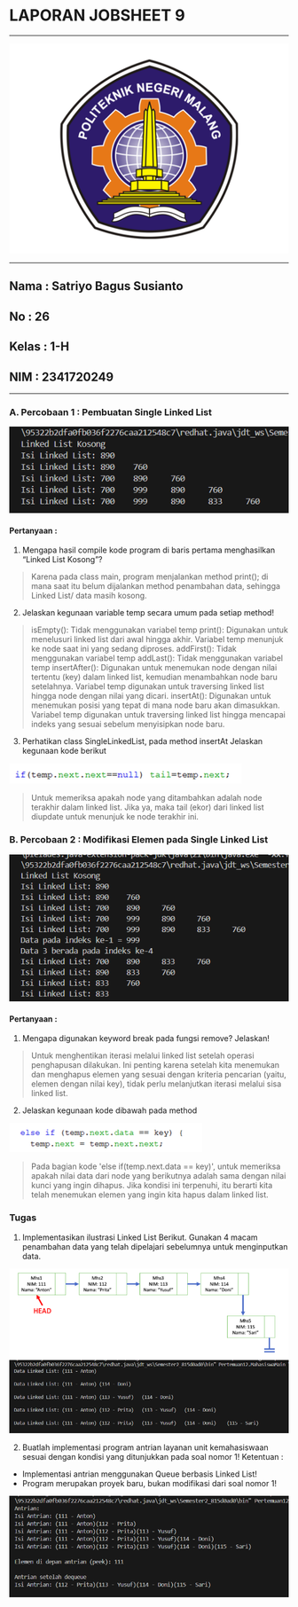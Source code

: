 # **LAPORAN JOBSHEET 9**

---

<img src = "image.png">

---

## Nama    : Satriyo Bagus Susianto
## No      : 26
## Kelas   : 1-H
## NIM     : 2341720249

---

### A. Percobaan 1 : Pembuatan Single Linked List

<img src = "image-4.png">

#### Pertanyaan :
1. Mengapa hasil compile kode program di baris pertama menghasilkan “Linked List Kosong”?

> Karena pada class main, program menjalankan method print(); di mana saat itu belum dijalankan method penambahan data, sehingga Linked List/ data masih kosong.

2. Jelaskan kegunaan variable temp secara umum pada setiap method!

> isEmpty(): Tidak menggunakan variabel temp
> print(): Digunakan untuk menelusuri linked list dari awal hingga akhir. Variabel temp menunjuk ke node saat ini yang sedang diproses.
> addFirst(): Tidak menggunakan variabel temp
> addLast(): Tidak menggunakan variabel temp
> insertAfter(): Digunakan untuk menemukan node dengan nilai tertentu (key) dalam linked list, kemudian menambahkan node baru setelahnya. Variabel temp digunakan untuk traversing linked list hingga node dengan nilai yang dicari.
> insertAt(): Digunakan untuk menemukan posisi yang tepat di mana node baru akan dimasukkan. Variabel temp digunakan untuk traversing linked list hingga mencapai indeks yang sesuai sebelum menyisipkan node baru.

3. Perhatikan class SingleLinkedList, pada method insertAt Jelaskan kegunaan kode berikut

<img src = "image-1.png">

> Untuk memeriksa apakah node yang ditambahkan adalah node terakhir dalam linked list. Jika ya, maka tail (ekor) dari linked list diupdate untuk menunjuk ke node terakhir ini.

### B. Percobaan 2 : Modifikasi Elemen pada Single Linked List

<img src = "image-5.png">

#### Pertanyaan :
1. Mengapa digunakan keyword break pada fungsi remove? Jelaskan!

> Untuk menghentikan iterasi melalui linked list setelah operasi penghapusan dilakukan. Ini penting karena setelah kita menemukan dan menghapus elemen yang sesuai dengan kriteria pencarian (yaitu, elemen dengan nilai key), tidak perlu melanjutkan iterasi melalui sisa linked list.

2. Jelaskan kegunaan kode dibawah pada method 

<img src = "image-2.png">

> Pada bagian kode 'else if(temp.next.data == key)', untuk memeriksa apakah nilai data dari node yang berikutnya adalah sama dengan nilai kunci yang ingin dihapus. Jika kondisi ini terpenuhi, itu berarti kita telah menemukan elemen yang ingin kita hapus dalam linked list.

### Tugas
1. Implementasikan ilustrasi Linked List Berikut. Gunakan 4 macam penambahan data yang telah
dipelajari sebelumnya untuk menginputkan data.

<img src = "image-3.png">

<img src = "image-6.png">

2. Buatlah implementasi program antrian layanan unit kemahasiswaan sesuai dengan kondisi yang
ditunjukkan pada soal nomor 1! Ketentuan :
- Implementasi antrian menggunakan Queue berbasis Linked List!
- Program merupakan proyek baru, bukan modifikasi dari soal nomor 1!

<img src = "image-7.png">

